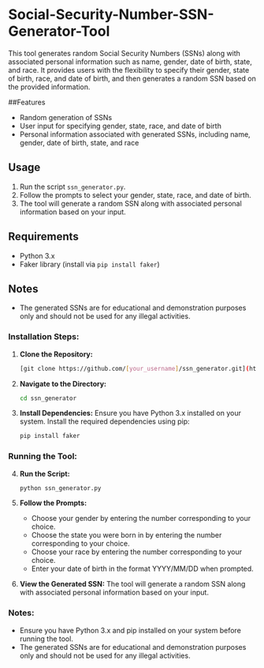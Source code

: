 # Social-Security-Number-SSN-Generator-Tool
This tool generates random Social Security Numbers (SSNs) along with associated personal information such as name, gender, date of birth, state, and race. It provides users with the flexibility to specify their gender, state of birth, race, and date of birth, and then generates a random SSN based on the provided information.


##Features
- Random generation of SSNs
- User input for specifying gender, state, race, and date of birth
- Personal information associated with generated SSNs, including name, gender, date of birth, state, and race

## Usage
1. Run the script `ssn_generator.py`.
2. Follow the prompts to select your gender, state, race, and date of birth.
3. The tool will generate a random SSN along with associated personal information based on your input.

   
## Requirements
- Python 3.x
- Faker library (install via `pip install faker`)


## Notes
- The generated SSNs are for educational and demonstration purposes only and should not be used for any illegal activities.


### Installation Steps:

1. **Clone the Repository:**
   ```bash
   [git clone https://github.com/[your_username]/ssn_generator.git](https://github.com/Techbyets/Social-Security-Number-SSN-Generator-Tool)
   ```

2. **Navigate to the Directory:**
   ```bash
   cd ssn_generator
   ```

3. **Install Dependencies:**
   Ensure you have Python 3.x installed on your system. Install the required dependencies using pip:
   ```bash
   pip install faker
   ```

### Running the Tool:

4. **Run the Script:**
   ```bash
   python ssn_generator.py
   ```

5. **Follow the Prompts:**
   - Choose your gender by entering the number corresponding to your choice.
   - Choose the state you were born in by entering the number corresponding to your choice.
   - Choose your race by entering the number corresponding to your choice.
   - Enter your date of birth in the format YYYY/MM/DD when prompted.

6. **View the Generated SSN:**
   The tool will generate a random SSN along with associated personal information based on your input.

### Notes:
- Ensure you have Python 3.x and pip installed on your system before running the tool.
- The generated SSNs are for educational and demonstration purposes only and should not be used for any illegal activities.


